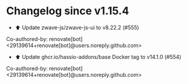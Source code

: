 # Changelog since v1.15.4
- ⬆️ Update zwave-js/zwave-js-ui to v8.22.2 (#555)

Co-authored-by: renovate[bot] <29139614+renovate[bot]@users.noreply.github.com> 
- ⬆️ Update ghcr.io/hassio-addons/base Docker tag to v14.1.0 (#554)

Co-authored-by: renovate[bot] <29139614+renovate[bot]@users.noreply.github.com> 
